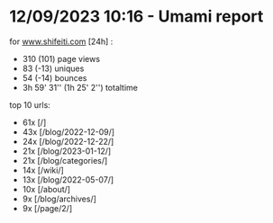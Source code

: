 # 12/09/2023 10:16 - Umami report
for www.shifeiti.com [24h] :

 - 310 (101) page views
 - 83 (-13) uniques
 - 54 (-14) bounces
 - 3h 59' 31'' (1h 25' 2'') totaltime


top 10 urls:
 - 61x [/]
 - 43x [/blog/2022-12-09/]
 - 24x [/blog/2022-12-22/]
 - 21x [/blog/2023-01-12/]
 - 21x [/blog/categories/]
 - 14x [/wiki/]
 - 13x [/blog/2022-05-07/]
 - 10x [/about/]
 - 9x [/blog/archives/]
 - 9x [/page/2/]



